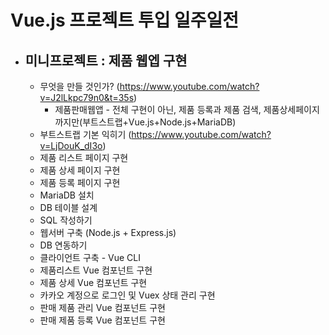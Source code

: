 # Vue.js 프로젝트 투입 일주일전
- 미니프로젝트 : 제품 웹엡 구현
  -  
  - 무엇을 만들 것인가? (https://www.youtube.com/watch?v=J2lLkpc79n0&t=35s)
    - 제품판매웹앱 - 전체 구현이 아닌, 제품 등록과 제품 검색, 제품상세페이지 까지만(부트스트랩+Vue.js+Node.js+MariaDB)
  - 부트스트랩 기본 익히기 (https://www.youtube.com/watch?v=LjDouK_dI3o)
  - 제품 리스트 페이지 구현 
  - 제품 상세 페이지 구현 
  - 제품 등록 페이지 구현 
  - MariaDB 설치
  - DB 테이블 설계
  - SQL 작성하기
  - 웹서버 구축 (Node.js + Express.js)
  - DB 연동하기
  - 클라이언트 구축 - Vue CLI
  - 제품리스트 Vue 컴포넌트 구현
  - 제품 상세 Vue 컴포넌트 구현
  - 카카오 계정으로 로그인 및 Vuex 상태 관리 구현
  - 판매 제품 관리 Vue 컴포넌트 구현
  - 판매 제품 등록 Vue 컴포넌트 구현